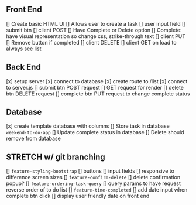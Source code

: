 ## Front End
[] Create basic HTML UI
    [] Allows user to create a task
        [] user input field
        [] submit btn
            [] client POST
    [] Have Complete or Delete option
        [] Complete: have visual representation so change css, strike-through text
            [] client PUT
        [] Remove button if completed
            [] client DELETE
    [] client GET on load to always see list

## Back End
[x] setup server
[x] connect to database
[x] create route to /list
    [x] connect to server.js
[] submit btn POST request
[] GET request for render
[] delete btn DELETE request
[] complete btn PUT request to change complete status



## Database
[x] create template database with columns
[] Store task in database `weekend-to-do-app`
[] Update complete status in database
[] Delete should remove from database



## STRETCH w/ git branching
[] `feature-styling-bootstrap`
    [] buttons
    [] input fields 
    [] responsive to difference screen sizes
[] `feature-confirm-delete`
    [] delete confirmation popup?
[] `feature-ordering-task-query`
    [] query params to have request reverse order of to do list
[] `feature-time-completed`
    [] add date input when complete btn click
    [] display user friendly date on front end